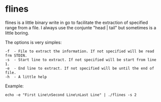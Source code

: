 # flines

flines is a little binary write in go to facilitate the extraction of specified range from a file. I always use the conjunte "head | tail" but sometimes is a little boring.

The options is very simples:
```
-f  - File to extract the information. If not specified will be read frm STDIN.
-s  - Start line to extract. If not specified will be start from line 1.
-e  - End line to extract. If not specified will be until the end of file.
-h  - A little help
```

Example:
``` 
echo -e "First Line\nSecond Line\nLast Line" | ./flines -s 2
```